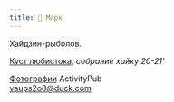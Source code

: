 ```yaml
---
title: 🍁 Марк
---
```


Хайдзин-рыболов.

[Куст любистока](notes/lovage-shrub.md), *собрание хайку 20-21'*

[Фотографии](https://pixelfed.social/Marc "@marc@pixelfed.social") ActivityPub  
[vaups2o8@duck.com](mailto:vaups2o8@duck.com)